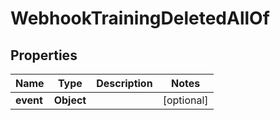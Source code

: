 

# WebhookTrainingDeletedAllOf


## Properties

| Name | Type | Description | Notes |
|------------ | ------------- | ------------- | -------------|
|**event** | **Object** |  |  [optional] |



